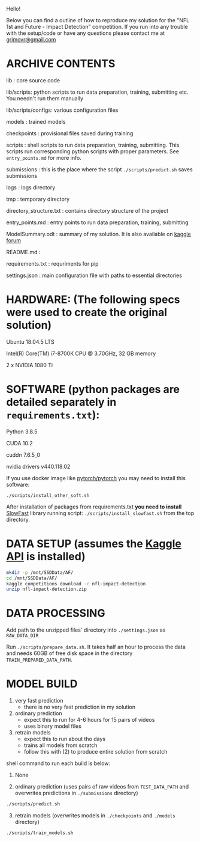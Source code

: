 Hello!

Below you can find a outline of how to reproduce my solution for the "NFL 1st and Future - Impact Detection" competition.
If you run into any trouble with the setup/code or have any questions please contact me at grimovr@gmail.com

# ARCHIVE CONTENTS
lib	: core source code

lib/scripts: 	python scripts to run data preparation, training, submitting etc. You needn't run them manually

lib/scripts/configs:	various configuration files

models	: trained models

checkpoints	: provisional files saved during training

scripts	: shell scripts to run data preparation, training, submitting. This scripts run corresponding python scripts with proper parameters. See `entry_points.md` for more info.

submissions	: this is the place where the script `./scripts/predict.sh` saves submissions

logs	: logs directory

tmp	: temporary directory

directory_structure.txt	:	contains directory structure of the project

entry_points.md	: entry points to run data preparation, training, submitting

ModelSummary.odt	: summary of my solution. It is also available on [kaggle forum](https://www.kaggle.com/c/nfl-impact-detection/discussion/209235)

README.md	: 

requirements.txt	: requriments for pip

settings.json	: main configuration file with paths to essential directories

# HARDWARE: (The following specs were used to create the original solution)

Ubuntu 18.04.5 LTS

Intel(R) Core(TM) i7-8700K CPU @ 3.70GHz, 32 GB memory

2 x NVIDIA 1080 Ti


# SOFTWARE (python packages are detailed separately in `requirements.txt`):

Python 3.8.5

CUDA 10.2

cuddn 7.6.5_0

nvidia drivers v440.118.02

If you use docker image like [pytorch/pytorch](https://hub.docker.com/r/pytorch/pytorch/) you may need to install this software:

`./scripts/install_other_soft.sh`

After installation of packages from requirements.txt **you need to install** [SlowFast](https://github.com/facebookresearch/SlowFast) library running script:
`./scripts/install_slowfast.sh` from the top directory.

# DATA SETUP (assumes the [Kaggle API](https://github.com/Kaggle/kaggle-api) is installed)

```bash
mkdir -p /mnt/SSDData/AF/
cd /mnt/SSDData/AF/
kaggle competitions download -c nfl-impact-detection
unzip nfl-impact-detection.zip
```

# DATA PROCESSING
Add path to the unzipped files' directory into `./settings.json` as `RAW_DATA_DIR` 

Run `./scripts/prepare_data.sh`. It takes half an hour to process the data and needs 60GB of free disk space in the directory `TRAIN_PREPARED_DATA_PATH`.

# MODEL BUILD
1. very fast prediction
    - there is no very fast prediction in my solution
2. ordinary prediction
    - expect this to run for 4-6 hours for 15 pairs of videos
    - uses binary model files
3. retrain models
    - expect this to run about tho days
    - trains all models from scratch
    - follow this with (2) to produce entire solution from scratch

shell command to run each build is below:

1. None

2. ordinary prediction (uses pairs of raw videos from `TEST_DATA_PATH` and overwrites predictions in `./submissions` directory) 

```bash
./scripts/predict.sh
```

3. retrain models (overwrites models in `./checkpoints` and `./models` directory) 

```bash
./scripts/train_models.sh
```